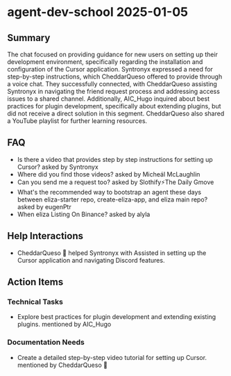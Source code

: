 # agent-dev-school 2025-01-05

## Summary
The chat focused on providing guidance for new users on setting up their development environment, specifically regarding the installation and configuration of the Cursor application. Syntronyx expressed a need for step-by-step instructions, which CheddarQueso offered to provide through a voice chat. They successfully connected, with CheddarQueso assisting Syntronyx in navigating the friend request process and addressing access issues to a shared channel. Additionally, AIC_Hugo inquired about best practices for plugin development, specifically about extending plugins, but did not receive a direct solution in this segment. CheddarQueso also shared a YouTube playlist for further learning resources.

## FAQ
- Is there a video that provides step by step instructions for setting up Cursor? asked by Syntronyx
- Where did you find those videos? asked by Micheál McLaughlin
- Can you send me a request too? asked by Slothify⚡The Daily Gmove
- What's the recommended way to bootstrap an agent these days between eliza-starter repo, create-eliza-app, and eliza main repo? asked by eugenPtr
- When eliza Listing On Binance? asked by alyla

## Help Interactions
- CheddarQueso 🧀 helped Syntronyx with Assisted in setting up the Cursor application and navigating Discord features.

## Action Items

### Technical Tasks
- Explore best practices for plugin development and extending existing plugins. mentioned by AIC_Hugo

### Documentation Needs
- Create a detailed step-by-step video tutorial for setting up Cursor. mentioned by CheddarQueso 🧀
